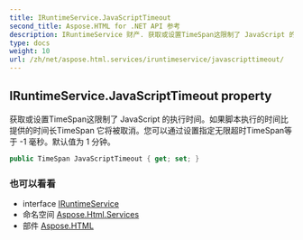 ```yaml
---
title: IRuntimeService.JavaScriptTimeout
second_title: Aspose.HTML for .NET API 参考
description: IRuntimeService 财产. 获取或设置TimeSpan这限制了 JavaScript 的执行时间如果脚本执行的时间比提供的时间长TimeSpan 它将被取消您可以通过设置指定无限超时TimeSpan等于 1 毫秒默认值为 1 分钟
type: docs
weight: 10
url: /zh/net/aspose.html.services/iruntimeservice/javascripttimeout/
---
```

## IRuntimeService.JavaScriptTimeout property

获取或设置TimeSpan这限制了 JavaScript 的执行时间。如果脚本执行的时间比提供的时间长TimeSpan 它将被取消。您可以通过设置指定无限超时TimeSpan等于 -1 毫秒。默认值为 1 分钟。

```csharp
public TimeSpan JavaScriptTimeout { get; set; }
```

### 也可以看看

* interface [IRuntimeService](../)
* 命名空间 [Aspose.Html.Services](../../iruntimeservice/)
* 部件 [Aspose.HTML](../../../)


